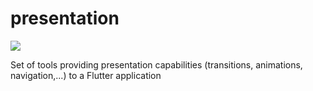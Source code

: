 # presentation
[![](https://github.com/tomaszpolanski/presentation/workflows/Analyze%20and%20Test/badge.svg)](https://github.com/tomaszpolanski/presentation/actions?query=workflow%3A%22Analyze+and+Test%22)

Set of tools providing presentation capabilities (transitions, animations, navigation,...) to a Flutter application

